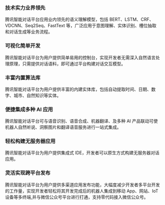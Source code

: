 ### 技术实力业界领先
腾讯智能对话平台应用业内领先的语义理解模型，包括 BERT、LSTM、CRF、VDCNN、Seq2Seq、FastText 等，广泛应用于意图理解、实体识别、槽位抽取和对话生成等业务流程。

### 可视化简单开发
腾讯智能对话平台为用户提供简单易用的控制台，实现开发者无需深入自然语言处理原理，只需提供对话语料，即可通过平台构建对话交互模型。

### 丰富内置算法库
腾讯智能对话平台为用户提供丰富的内建实体库，包括自动提取时间、日期、数字、城市、自然知识等实体。

### 便捷集成多种 AI 应用
腾讯智能对话平台可与语音识别、语音合成、机器翻译、及多种 AI 产品联动可使机器人自然听说、洞察图片和翻译语音服务进行一站式集成。

### 轻松构建无服务器应用
腾讯智能对话平台为用户提供集成式 IDE，开发者可以原生方式构建无服务器对话应用。

### 灵活实现跨平台发布
腾讯智能对话平台为用户提供多渠道应用发布功能，大幅度减少开发者多平台开发的工作量，实现开发者轻松将其开发完成后的机器人集成到移动 App、网站、IoT 设备等多终端,并与微信公众号平台进行打通，支持零代码接入微信公众号。 
